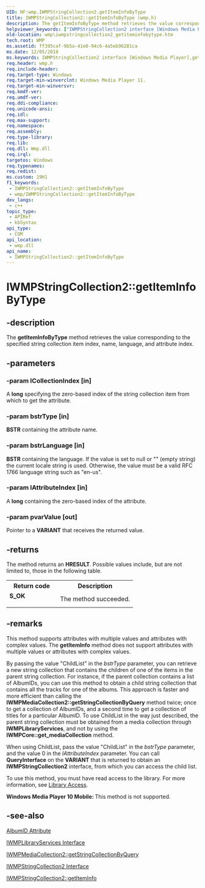 ```yaml
---
UID: NF:wmp.IWMPStringCollection2.getItemInfoByType
title: IWMPStringCollection2::getItemInfoByType (wmp.h)
description: The getItemInfoByType method retrieves the value corresponding to the specified string collection item index, name, language, and attribute index.
helpviewer_keywords: ["IWMPStringCollection2 interface [Windows Media Player]","getItemInfoByType method","IWMPStringCollection2.getItemInfoByType","IWMPStringCollection2::getItemInfoByType","IWMPStringCollection2getItemInfoByType","getItemInfoByType","getItemInfoByType method [Windows Media Player]","getItemInfoByType method [Windows Media Player]","IWMPStringCollection2 interface","wmp.iwmpstringcollection2_getiteminfobytype","wmp/IWMPStringCollection2::getItemInfoByType"]
old-location: wmp\iwmpstringcollection2_getiteminfobytype.htm
tech.root: WMP
ms.assetid: ff395caf-9b5a-41e0-94c6-4a5eb96281ca
ms.date: 12/05/2018
ms.keywords: IWMPStringCollection2 interface [Windows Media Player],getItemInfoByType method, IWMPStringCollection2.getItemInfoByType, IWMPStringCollection2::getItemInfoByType, IWMPStringCollection2getItemInfoByType, getItemInfoByType, getItemInfoByType method [Windows Media Player], getItemInfoByType method [Windows Media Player],IWMPStringCollection2 interface, wmp.iwmpstringcollection2_getiteminfobytype, wmp/IWMPStringCollection2::getItemInfoByType
req.header: wmp.h
req.include-header: 
req.target-type: Windows
req.target-min-winverclnt: Windows Media Player 11.
req.target-min-winversvr: 
req.kmdf-ver: 
req.umdf-ver: 
req.ddi-compliance: 
req.unicode-ansi: 
req.idl: 
req.max-support: 
req.namespace: 
req.assembly: 
req.type-library: 
req.lib: 
req.dll: Wmp.dll
req.irql: 
targetos: Windows
req.typenames: 
req.redist: 
ms.custom: 19H1
f1_keywords:
 - IWMPStringCollection2::getItemInfoByType
 - wmp/IWMPStringCollection2::getItemInfoByType
dev_langs:
 - c++
topic_type:
 - APIRef
 - kbSyntax
api_type:
 - COM
api_location:
 - wmp.dll
api_name:
 - IWMPStringCollection2::getItemInfoByType
---
```


# IWMPStringCollection2::getItemInfoByType


## -description

The <b>getItemInfoByType</b> method retrieves the value corresponding to the specified string collection item index, name, language, and attribute index.

## -parameters

### -param lCollectionIndex [in]

A <b>long</b> specifying the zero-based index of the string collection item from which to get the attribute.

### -param bstrType [in]

<b>BSTR</b> containing the attribute name.

### -param bstrLanguage [in]

<b>BSTR</b> containing the language. If the value is set to null or "" (empty string) the current locale string is used. Otherwise, the value must be a valid RFC 1766 language string such as "en-us".

### -param lAttributeIndex [in]

A <b>long</b> containing the zero-based index of the attribute.

### -param pvarValue [out]

Pointer to a <b>VARIANT</b> that receives the returned value.

## -returns

The method returns an <b>HRESULT</b>. Possible values include, but are not limited to, those in the following table.

<table>
<tr>
<th>Return code</th>
<th>Description</th>
</tr>
<tr>
<td width="40%">
<dl>
<dt><b>S_OK</b></dt>
</dl>
</td>
<td width="60%">
The method succeeded.

</td>
</tr>
</table>

## -remarks

This method supports attributes with multiple values and attributes with complex values. The <b>getItemInfo</b> method does not support attributes with multiple values or attributes with complex values.

By passing the value "ChildList" in the <i>bstrType</i> parameter, you can retrieve a new string collection that contains the children of one of the items in the parent string collection. For instance, if the parent collection contains a list of AlbumIDs, you can use this method to obtain a child string collection that contains all the tracks for one of the albums. This approach is faster and more efficient than calling the <b>IWMPMediaCollection2::getStringCollectionByQuery</b> method twice; once to get a collection of AlbumIDs, and a second time to get a collection of titles for a particular AlbumID. To use ChildList in the way just described, the parent string collection must be obtained from a media collection through <b>IWMPLibraryServices</b>, and not by using the <b>IWMPCore::get_mediaCollection</b> method.

When using ChildList, pass the value "ChildList" in the <i>bstrType</i> parameter, and the value 0 in the <i>lAttributeIndex</i> parameter. You can call <b>QueryInterface</b> on the <b>VARIANT</b> that is returned to obtain an <b>IWMPStringCollection2</b> interface, from which you can access the child list.

To use this method, you must have read access to the library. For more information, see <a href="/windows/desktop/WMP/library-access">Library Access</a>.

<b>Windows Media Player 10 Mobile: </b>This method is not supported.

## -see-also

<a href="/windows/desktop/WMP/albumid-attribute">AlbumID Attribute</a>



<a href="/windows/desktop/api/wmp/nn-wmp-iwmplibraryservices">IWMPLibraryServices Interface</a>



<a href="/windows/desktop/api/wmp/nf-wmp-iwmpmediacollection2-getstringcollectionbyquery">IWMPMediaCollection2::getStringCollectionByQuery</a>



<a href="/windows/desktop/api/wmp/nn-wmp-iwmpstringcollection2">IWMPStringCollection2 Interface</a>



<a href="/windows/desktop/api/wmp/nf-wmp-iwmpstringcollection2-getiteminfo">IWMPStringCollection2::getItemInfo</a>

